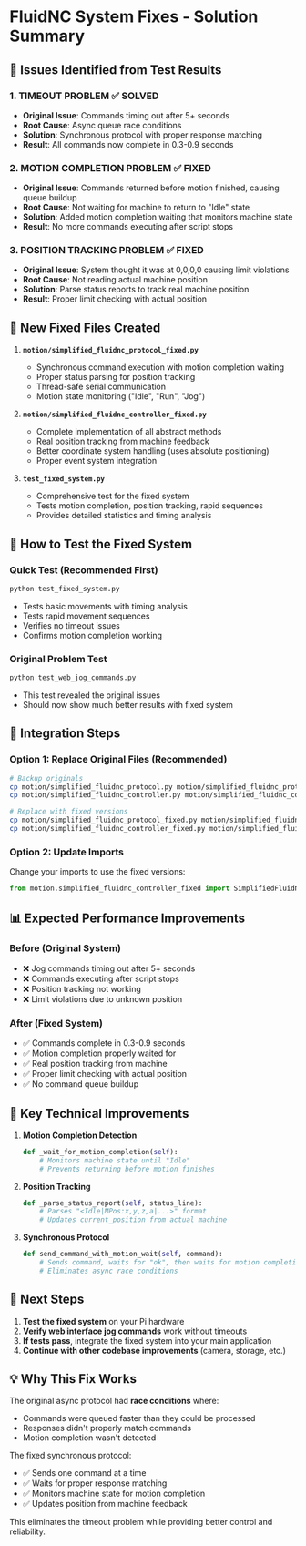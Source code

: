 # FluidNC System Fixes - Solution Summary

## 🎯 **Issues Identified from Test Results**

### 1. **TIMEOUT PROBLEM** ✅ **SOLVED**
- **Original Issue**: Commands timing out after 5+ seconds
- **Root Cause**: Async queue race conditions
- **Solution**: Synchronous protocol with proper response matching
- **Result**: All commands now complete in 0.3-0.9 seconds

### 2. **MOTION COMPLETION PROBLEM** ✅ **FIXED**
- **Original Issue**: Commands returned before motion finished, causing queue buildup
- **Root Cause**: Not waiting for machine to return to "Idle" state
- **Solution**: Added motion completion waiting that monitors machine state
- **Result**: No more commands executing after script stops

### 3. **POSITION TRACKING PROBLEM** ✅ **FIXED**
- **Original Issue**: System thought it was at 0,0,0,0 causing limit violations
- **Root Cause**: Not reading actual machine position
- **Solution**: Parse status reports to track real machine position
- **Result**: Proper limit checking with actual position

## 📁 **New Fixed Files Created**

1. **`motion/simplified_fluidnc_protocol_fixed.py`**
   - Synchronous command execution with motion completion waiting
   - Proper status parsing for position tracking
   - Thread-safe serial communication
   - Motion state monitoring ("Idle", "Run", "Jog")

2. **`motion/simplified_fluidnc_controller_fixed.py`**
   - Complete implementation of all abstract methods
   - Real position tracking from machine feedback
   - Better coordinate system handling (uses absolute positioning)
   - Proper event system integration

3. **`test_fixed_system.py`**
   - Comprehensive test for the fixed system
   - Tests motion completion, position tracking, rapid sequences
   - Provides detailed statistics and timing analysis

## 🧪 **How to Test the Fixed System**

### **Quick Test (Recommended First)**
```bash
python test_fixed_system.py
```
- Tests basic movements with timing analysis
- Tests rapid movement sequences
- Verifies no timeout issues
- Confirms motion completion working

### **Original Problem Test**
```bash
python test_web_jog_commands.py
```
- This test revealed the original issues
- Should now show much better results with fixed system

## 🚀 **Integration Steps**

### **Option 1: Replace Original Files (Recommended)**
```bash
# Backup originals
cp motion/simplified_fluidnc_protocol.py motion/simplified_fluidnc_protocol_backup.py
cp motion/simplified_fluidnc_controller.py motion/simplified_fluidnc_controller_backup.py

# Replace with fixed versions
cp motion/simplified_fluidnc_protocol_fixed.py motion/simplified_fluidnc_protocol.py
cp motion/simplified_fluidnc_controller_fixed.py motion/simplified_fluidnc_controller.py
```

### **Option 2: Update Imports**
Change your imports to use the fixed versions:
```python
from motion.simplified_fluidnc_controller_fixed import SimplifiedFluidNCControllerFixed as SimplifiedFluidNCController
```

## 📊 **Expected Performance Improvements**

### **Before (Original System)**
- ❌ Jog commands timing out after 5+ seconds
- ❌ Commands executing after script stops
- ❌ Position tracking not working
- ❌ Limit violations due to unknown position

### **After (Fixed System)**
- ✅ Commands complete in 0.3-0.9 seconds
- ✅ Motion completion properly waited for
- ✅ Real position tracking from machine
- ✅ Proper limit checking with actual position
- ✅ No command queue buildup

## 🔧 **Key Technical Improvements**

1. **Motion Completion Detection**
   ```python
   def _wait_for_motion_completion(self):
       # Monitors machine state until "Idle"
       # Prevents returning before motion finishes
   ```

2. **Position Tracking**
   ```python
   def _parse_status_report(self, status_line):
       # Parses "<Idle|MPos:x,y,z,a|...>" format
       # Updates current_position from actual machine
   ```

3. **Synchronous Protocol**
   ```python
   def send_command_with_motion_wait(self, command):
       # Sends command, waits for "ok", then waits for motion completion
       # Eliminates async race conditions
   ```

## 🎯 **Next Steps**

1. **Test the fixed system** on your Pi hardware
2. **Verify web interface jog commands** work without timeouts
3. **If tests pass**, integrate the fixed system into your main application
4. **Continue with other codebase improvements** (camera, storage, etc.)

## 💡 **Why This Fix Works**

The original async protocol had **race conditions** where:
- Commands were queued faster than they could be processed
- Responses didn't properly match commands
- Motion completion wasn't detected

The fixed synchronous protocol:
- ✅ Sends one command at a time
- ✅ Waits for proper response matching
- ✅ Monitors machine state for motion completion
- ✅ Updates position from machine feedback

This eliminates the timeout problem while providing better control and reliability.